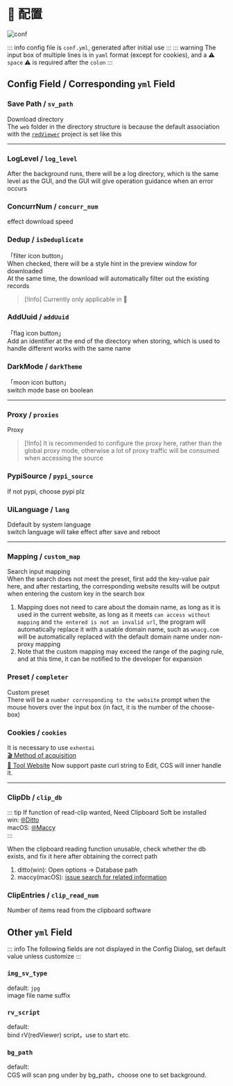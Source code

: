 # 🔨 配置

![conf](../../../assets/img/config/conf_usage_en.png)

::: info config file is `conf.yml`, generated after initial use
:::
::: warning The input box of multiple lines is in `yaml` format (except for cookies), and a ⚠️ `space` ⚠️ is required after the `colon`
:::

## Config Field / Corresponding `yml` Field

### Save Path / `sv_path`

Download directory  
The `web` folder in the directory structure is because the default association with the [`redViewer`](https://github.com/jasoneri/redViewer) project is set like this

---

### LogLevel / `log_level`

After the background runs, there will be a log directory, which is the same level as the GUI, and the GUI will give operation guidance when an error occurs

### ConcurrNum / `concurr_num`

effect download speed  

### Dedup / `isDeduplicate`

「filter icon button」  
When checked, there will be a style hint in the preview window for downloaded  
At the same time, the download will automatically filter out the existing records  
> [!Info] Currently only applicable in 🔞

### AddUuid / `addUuid`

「flag icon button」  
Add an identifier at the end of the directory when storing, which is used to handle different works with the same name

### DarkMode / `darkTheme`

「moon icon button」  
switch mode base on boolean

---

### Proxy / `proxies`

Proxy

> [!Info] It is recommended to configure the proxy here, rather than the global proxy mode, otherwise a lot of proxy traffic will be consumed when accessing the source

### PypiSource / `pypi_source`

If not pypi, choose pypi plz  

### UiLanguage / `lang`

Ddefault by system language  
switch language will take effect after save and reboot

---

### Mapping / `custom_map`

Search input mapping  
When the search does not meet the preset, first add the key-value pair here, and after restarting, the corresponding website results will be output when entering the custom key in the search box

1. Mapping does not need to care about the domain name, as long as it is used in the current website, as long as it meets `can access without mapping` and `the entered is not an invalid url`, the program will automatically replace it with a usable domain name, such as `wnacg.com` will be automatically replaced with the default domain name under non-proxy mapping
2. Note that the custom mapping may exceed the range of the paging rule, and at this time, it can be notified to the developer for expansion

### Preset / `completer`

Custom preset  
There will be a `number corresponding to the website` prompt when the mouse hovers over the input box (in fact, it is the number of the choose-box)  

### Cookies / `cookies`

It is necessary to use `exhentai`  
[🎬 Method of acquisition](https://raw.githubusercontent.com/jasoneri/imgur/main/CGS/ehentai_get_cookies_new.gif)  
[🔗 Tool Website](https://tool.lu/en_US/curl/)
Now support paste curl string to Edit, CGS will inner handle it.

---

### ClipDb / `clip_db`

::: tip If function of read-clip wanted, Need Clipboard Soft be installed  
win: [🌐Ditto](https://github.com/sabrogden/Ditto)  
macOS: [🌐Maccy](https://github.com/p0deje/Maccy)  
:::

When the clipboard reading function unusable, check whether the db exists, and fix it here after obtaining the correct path

1. ditto(win): Open options → Database path  
2. maccy(macOS): [issue search for related information](https://github.com/p0deje/Maccy/issues/271)

### ClipEntries / `clip_read_num`

Number of items read from the clipboard software

## Other `yml` Field

::: info The following fields are not displayed in the Config Dialog, set default value unless customize
:::

### `img_sv_type`

default: `jpg`  
image file name suffix

### `rv_script`

default:  
bind rV(redViewer) script，use to start etc.  

### `bg_path`

default:  
CGS will scan png under by bg_path，choose one to set background.  
